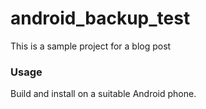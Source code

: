 android_backup_test
===================

This is a sample project for a blog post

### Usage

Build and install on a suitable Android phone.
